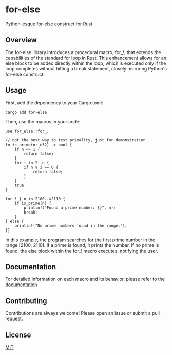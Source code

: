 # for-else

Python-esque for-else construct for Rust

## Overview

The for-else library introduces a procedural macro, for_!, that extends the capabilities of the standard for loop in Rust.
This enhancement allows for an else block to be added directly within the loop,
which is executed only if the loop completes without hitting a break statement, closely mirroring Python's for-else construct.

## Usage

First, add the dependency to your Cargo.toml:

```
cargo add for-else
```

Then, use the macros in your code:

```
use for_else::for_;

// not the best way to test primality, just for demonstration
fn is_prime(n: u32) -> bool {
    if n <= 1 {
        return false;
    }
    for i in 2..n {
        if n % i == 0 {
            return false;
        }
    }
    true
}

for_! { n in 2100..=2110 {
    if is_prime(n) {
        println!("Found a prime number: {}", n);
        break;
    }
} else {
    println!("No prime numbers found in the range.");
}}

```

In this example, the program searches for the first prime number in the range [2100, 2110].
If a prime is found, it prints the number.
If no prime is found, the else block within the for_! macro executes, notifying the user.

## Documentation

For detailed information on each macro and its behavior, please refer to the [documentation](https://docs.rs/for-else/latest)

## Contributing

Contributions are always welcome! Please open an issue or submit a pull request.

## License

[MIT](LICENSE)
